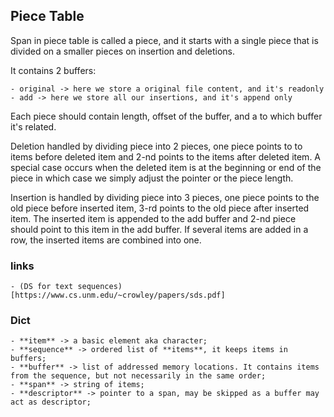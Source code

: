 ## Piece Table

Span in piece table is called a piece, and it starts with a single piece that is divided
on a smaller pieces on insertion and deletions.

It contains 2 buffers:

    - original -> here we store a original file content, and it's readonly
    - add -> here we store all our insertions, and it's append only

Each piece should contain length, offset of the buffer, and a to which buffer it's
related.

Deletion handled by dividing piece into 2 pieces, one piece points to to items before
deleted item and 2-nd points to the items after deleted item. A special case
occurs when the deleted item is at the beginning or end of the piece in which case we simply adjust
the pointer or the piece length.

Insertion is handled by dividing piece into 3 pieces, one piece points to the old piece
before inserted item, 3-rd points to the old piece after inserted item. The inserted item
is appended to the add buffer and 2-nd piece should point to this item in the add buffer.
If several items are added in a row, the inserted items are combined into one.

### links

    - (DS for text sequences)[https://www.cs.unm.edu/~crowley/papers/sds.pdf]

### Dict

    - **item** -> a basic element aka character;
    - **sequence** -> ordered list of **items**, it keeps items in buffers;
    - **buffer** -> list of addressed memory locations. It contains items from the sequence, but not necessarily in the same order;
    - **span** -> string of items;
    - **descriptor** -> pointer to a span, may be skipped as a buffer may act as descriptor;
